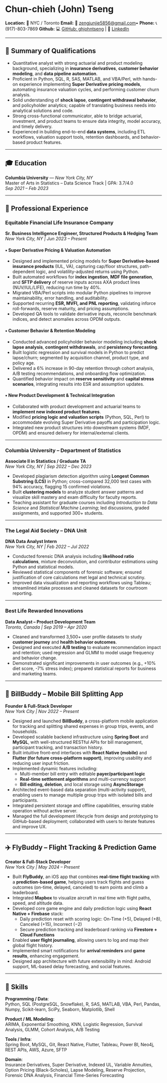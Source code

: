 # Chun-chieh (John) Tseng

**Location:** 📍 NYC / Toronto
**Email:** 📧 zengjunjie5856@gmail.com• **Phone:** 📞 (917)-803-7869 
**Github:** 💻 [GitHub: ghjohntseng](https://github.com/ghjohntseng) | 💼 [LinkedIn](https://www.linkedin.com/in/chunchieh-tseng)

---

## 🧠 Summary of Qualifications

- Quantitative analyst with strong actuarial and product modeling background, specializing in **insurance derivatives**, **customer behavior modeling**, and **data pipeline automation**.
- Proficient in Python, SQL, R, SAS, MATLAB, and VBA/Perl, with hands-on experience implementing **Super Derivative pricing models**, automating insurance valuation cycles, and performing customer churn analysis.
- Solid understanding of **shock lapse**, **contingent withdrawal behavior**, and policyholder analytics; capable of translating business needs into analytical solutions and code.
- Strong cross-functional communicator, able to bridge actuarial, investment, and product teams to ensure data integrity, model accuracy, and timely delivery.
- Experienced in building end-to-end **data systems**, including ETL workflows, valuation support tools, retention dashboards, and behavior-based product features.

---

## 🎓 Education

**Columbia University** — *New York City, NY*  
Master of Arts in Statistics – Data Science Track | GPA: 3.7/4.0  
*Sep 2021 – Feb 2023*

---

## 💼 Professional Experience

### **Equitable Financial Life Insurance Company**  
**Sr. Business Intelligence Engineer, Structured Products & Hedging Team**  
*New York City, NY | Jun 2023 – Present*

#### ▪ Super Derivative Pricing & Valuation Automation

- Designed and implemented pricing models for **Super Derivative-based insurance products** (IUL, VA), capturing cap/floor structures, path-dependent logic, and volatility-adjusted returns using Python.
- Built automated workflows for **index ingestion**, **MDF file generation**, and **SFTP delivery** of reserve inputs across AXA product lines (NUV/IUL/LIFE), reducing run time by 40%.
- Migrated VBA/Perl scripts into modular Python pipelines to improve maintainability, error handling, and auditability.
- Supported recurring **ESR, MVFI, and PNL reporting**, validating inforce roll-forwards, reserve maturity, and pricing assumptions.
- Developed QA tools to validate derivative inputs, reconcile benchmark indices, and detect anomalies across OPDM outputs.

#### ▪ Customer Behavior & Retention Modeling

- Conducted advanced policyholder behavior modeling including **shock lapse analysis**, **contingent withdrawals**, and **persistency forecasting**.
- Built logistic regression and survival models in Python to predict lapse/churn; segmented by acquisition channel, product type, and policy age.
- Delivered a 6% increase in 90-day retention through cohort analysis, A/B testing recommendations, and onboarding flow optimization.
- Quantified behavior impact on **reserve sensitivity** and **capital stress scenarios**, integrating results into ESR and assumption updates.

#### ▪ New Product Development & Technical Integration

- Collaborated with product development and actuarial teams to **implement new indexed product features**.
- Modified **pricing logic and valuation scripts** (Python, SQL, Perl) to accommodate evolving Super Derivative payoffs and participation logic.
- Integrated new product structures into downstream systems (MDF, OPDM) and ensured delivery for internal/external clients.

---

### **Columbia University – Department of Statistics**  
**Associate II in Statistics / Graduate TA**  
*New York City, NY | Sep 2022 – Dec 2023*

- Developed plagiarism detection algorithm using **Longest Common Substring (LCS)** in Python; cross-compared 32,000 test cases with 94% accuracy, flagging 15 confirmed violations.
- Built **clustering models** to analyze student answer patterns and visualize skill mastery and exam difficulty for faculty reports.
- Teaching assistant for graduate courses including *Introduction to Data Science* and *Statistical Machine Learning*; led discussions, graded assignments, and supported 300+ students.

---

### **The Legal Aid Society – DNA Unit**  
**DNA Data Analyst Intern**  
*New York City, NY | Feb 2022 – Jul 2022*

- Conducted forensic DNA analysis including **likelihood ratio calculations**, mixture deconvolution, and contributor estimations using Python and statistical models.
- Reviewed statistical components of forensic software; ensured justification of core calculations met legal and technical scrutiny.
- Improved data visualization and reporting workflows using Tableau; streamlined intake processes and cleaned datasets for courtroom reporting.

---

### **Best Life Rewarded Innovations**  
**Data Analyst – Product Development Team**  
*Toronto, Canada | Sep 2019 – Apr 2020*

- Cleaned and transformed 3,500+ user profile datasets to study **customer journey** and **health behavior outcomes**.
- Designed and executed **A/B testing** to evaluate recommendation impact and retention; used regression and GLMM to model usage frequency and behavior change.
- Demonstrated significant improvements in user outcomes (e.g., +10% diet score, -7% stress index); prepared statistical reports for business and marketing teams.

---

## 📱 BillBuddy – Mobile Bill Splitting App

**Founder & Full-Stack Developer**  
*New York City | Nov 2022 – Present*

- Designed and launched **BillBuddy**, a cross-platform mobile application for tracking and splitting shared expenses in group trips, events, and households.
- Developed scalable backend infrastructure using **Spring Boot** and **MySQL**, with well-structured RESTful APIs for bill management, participant tracking, and transaction history.
- Built intuitive front-end interfaces with **React Native (mobile)** and **Flutter (for future cross-platform support)**, improving usability and reducing user input friction.
- Implemented dynamic features including:
  - Multi-member bill entry with editable **payer/participant logic**
  - **Real-time settlement algorithms** and multi-currency support
  - **Bill editing, deletion**, and local storage using **AsyncStorage**
- Architected event-based data separation (multi-activity support), enabling users to manage multiple group trips with isolated bills and participants.
- Integrated persistent storage and offline capabilities, ensuring stable operation without active server.
- Managed the full development lifecycle from design and prototyping to GitHub-based deployment; collaborated with users to iterate features and improve UX.

---

## ✈️ FlyBuddy – Flight Tracking & Prediction Game

**Creator & Full-Stack Developer**  
*New York City | May 2024 – Present*

- Built **FlyBuddy**, an iOS app that combines **real-time flight tracking** with a **prediction-based game**, helping users track flights and guess outcomes (on-time, delayed, canceled) to earn points and climb a leaderboard.
- Integrated **Mapbox** to visualize aircraft in real time with flight paths, speed, and altitude data.
- Developed core game engine and daily prediction logic using **React Native + Firebase** stack:
  - Daily prediction reset with scoring logic: On-Time (+5), Delayed (+8), Canceled (+15), Incorrect (−2)
  - Secure prediction tracking and leaderboard ranking via **Firestore + Cloud Functions**
- Enabled **user flight journaling**, allowing users to log and map their global flight history.
- Implemented smart notifications for **arrival reminders** and **game results**, enhancing engagement.
- Designed app architecture with future extensibility in mind: Android support, ML-based delay forecasting, and social features.

---

## 🧰 Skills

**Programming / Data**:  
Python, SQL (PostgreSQL, Snowflake), R, SAS, MATLAB, VBA, Perl, Pandas, Numpy, Scikit-learn, SciPy, Seaborn, Matplotlib, Shell

**Product / ML Modeling**:  
ARIMA, Exponential Smoothing, KNN, Logistic Regression, Survival Analysis, GLMM, Cohort Analysis, A/B Testing

**Tools / Infra**:  
Spring Boot, MySQL, Git, React Native, Flutter, Tableau, Power BI, Neo4j, REST APIs, AWS, Azure, SFTP

**Domain**:  
Insurance Derivatives, Super Derivative, Indexed UL, Variable Annuities, Option Pricing (Black-Scholes), Lapse Modeling, Reserve Projection, Forensic DNA Analysis, Financial Time-Series Forecasting
